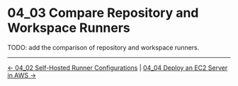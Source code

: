 # 04_03 Compare Repository and Workspace Runners

TODO: add the comparison of repository and workspace runners.

<!-- FooterStart -->
---
[← 04_02 Self-Hosted Runner Configurations](../04_02_self_hosted_runner_configurations/README.md) | [04_04 Deploy an EC2 Server in AWS →](../04_04_deploy_an_ec2_server_in_aws/README.md)
<!-- FooterEnd -->
